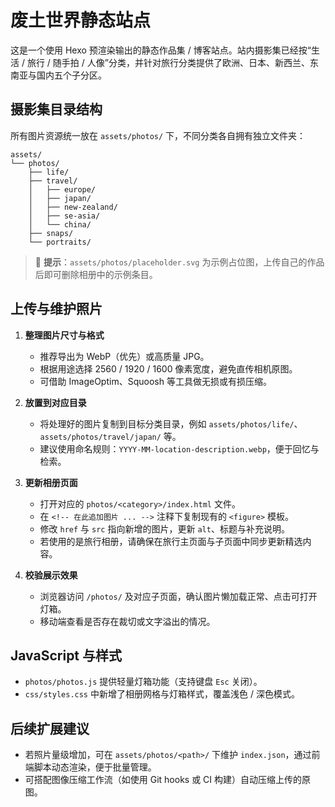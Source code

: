 # 废土世界静态站点

这是一个使用 Hexo 预渲染输出的静态作品集 / 博客站点。站内摄影集已经按“生活 / 旅行 / 随手拍 / 人像”分类，并针对旅行分类提供了欧洲、日本、新西兰、东南亚与国内五个子分区。

## 摄影集目录结构

所有图片资源统一放在 `assets/photos/` 下，不同分类各自拥有独立文件夹：

```
assets/
└── photos/
    ├── life/
    ├── travel/
    │   ├── europe/
    │   ├── japan/
    │   ├── new-zealand/
    │   ├── se-asia/
    │   └── china/
    ├── snaps/
    └── portraits/
```

> 📌 **提示**：`assets/photos/placeholder.svg` 为示例占位图，上传自己的作品后即可删除相册中的示例条目。

## 上传与维护照片

1. **整理图片尺寸与格式**
   - 推荐导出为 WebP（优先）或高质量 JPG。
   - 根据用途选择 2560 / 1920 / 1600 像素宽度，避免直传相机原图。
   - 可借助 ImageOptim、Squoosh 等工具做无损或有损压缩。

2. **放置到对应目录**
   - 将处理好的图片复制到目标分类目录，例如 `assets/photos/life/`、`assets/photos/travel/japan/` 等。
   - 建议使用命名规则：`YYYY-MM-location-description.webp`，便于回忆与检索。

3. **更新相册页面**
   - 打开对应的 `photos/<category>/index.html` 文件。
   - 在 `<!-- 在此追加图片 ... -->` 注释下复制现有的 `<figure>` 模板。
   - 修改 `href` 与 `src` 指向新增的图片，更新 `alt`、标题与补充说明。
   - 若使用的是旅行相册，请确保在旅行主页面与子页面中同步更新精选内容。

4. **校验展示效果**
   - 浏览器访问 `/photos/` 及对应子页面，确认图片懒加载正常、点击可打开灯箱。
   - 移动端查看是否存在裁切或文字溢出的情况。

## JavaScript 与样式

- `photos/photos.js` 提供轻量灯箱功能（支持键盘 `Esc` 关闭）。
- `css/styles.css` 中新增了相册网格与灯箱样式，覆盖浅色 / 深色模式。

## 后续扩展建议

- 若照片量级增加，可在 `assets/photos/<path>/` 下维护 `index.json`，通过前端脚本动态渲染，便于批量管理。
- 可搭配图像压缩工作流（如使用 Git hooks 或 CI 构建）自动压缩上传的原图。
